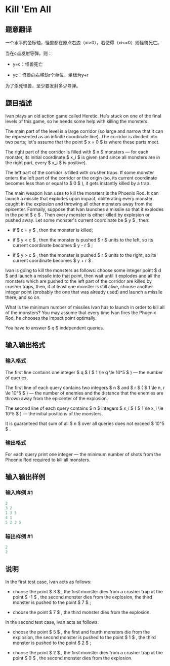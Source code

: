 # Kill &#039;Em All

## 题意翻译

一个水平的坐标轴，怪兽都在原点右边（xi>0），若使得（xi<=0）则怪兽死亡。

当在c点发射导弹，则：

- y=c：怪兽死亡

- yc：怪兽向右移动r个单位，坐标为y+r

为了杀死怪兽，至少要发射多少导弹。

## 题目描述

Ivan plays an old action game called Heretic. He's stuck on one of the final levels of this game, so he needs some help with killing the monsters.

The main part of the level is a large corridor (so large and narrow that it can be represented as an infinite coordinate line). The corridor is divided into two parts; let's assume that the point $ x = 0 $ is where these parts meet.

The right part of the corridor is filled with $ n $ monsters — for each monster, its initial coordinate $ x_i $ is given (and since all monsters are in the right part, every $ x_i $ is positive).

The left part of the corridor is filled with crusher traps. If some monster enters the left part of the corridor or the origin (so, its current coordinate becomes less than or equal to $ 0 $ ), it gets instantly killed by a trap.

The main weapon Ivan uses to kill the monsters is the Phoenix Rod. It can launch a missile that explodes upon impact, obliterating every monster caught in the explosion and throwing all other monsters away from the epicenter. Formally, suppose that Ivan launches a missile so that it explodes in the point $ c $ . Then every monster is either killed by explosion or pushed away. Let some monster's current coordinate be $ y $ , then:

- if $ c = y $ , then the monster is killed;

- if $ y < c $ , then the monster is pushed $ r $ units to the left, so its current coordinate becomes $ y - r $ ;

- if $ y > c $ , then the monster is pushed $ r $ units to the right, so its current coordinate becomes $ y + r $ .

Ivan is going to kill the monsters as follows: choose some integer point $ d $ and launch a missile into that point, then wait until it explodes and all the monsters which are pushed to the left part of the corridor are killed by crusher traps, then, if at least one monster is still alive, choose another integer point (probably the one that was already used) and launch a missile there, and so on.

What is the minimum number of missiles Ivan has to launch in order to kill all of the monsters? You may assume that every time Ivan fires the Phoenix Rod, he chooses the impact point optimally.

You have to answer $ q $ independent queries.

## 输入输出格式

### 输入格式

The first line contains one integer $ q $ ( $ 1 \le q \le 10^5 $ ) — the number of queries.

The first line of each query contains two integers $ n $ and $ r $ ( $ 1 \le n, r \le 10^5 $ ) — the number of enemies and the distance that the enemies are thrown away from the epicenter of the explosion.

The second line of each query contains $ n $ integers $ x_i $ ( $ 1 \le x_i \le 10^5 $ ) — the initial positions of the monsters.

It is guaranteed that sum of all $ n $ over all queries does not exceed $ 10^5 $ .

### 输出格式

For each query print one integer — the minimum number of shots from the Phoenix Rod required to kill all monsters.

## 输入输出样例

### 输入样例 #1

```cpp
2
3 2
1 3 5
4 1
5 2 3 5

```
### 输出样例 #1

```cpp
2
2

```
## 说明

In the first test case, Ivan acts as follows:

- choose the point $ 3 $ , the first monster dies from a crusher trap at the point $ -1 $ , the second monster dies from the explosion, the third monster is pushed to the point $ 7 $ ;

- choose the point $ 7 $ , the third monster dies from the explosion.

In the second test case, Ivan acts as follows:

- choose the point $ 5 $ , the first and fourth monsters die from the explosion, the second monster is pushed to the point $ 1 $ , the third monster is pushed to the point $ 2 $ ;

- choose the point $ 2 $ , the first monster dies from a crusher trap at the point $ 0 $ , the second monster dies from the explosion.


